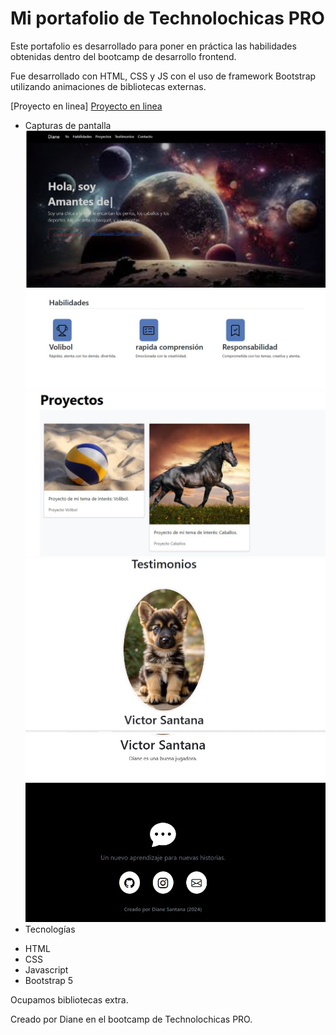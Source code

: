 # Mi portafolio de Technolochicas PRO
Este portafolio es desarrollado para poner en práctica las habilidades obtenidas dentro del bootcamp de desarrollo frontend.

Fue desarrollado con HTML, CSS y JS con el uso de framework Bootstrap utilizando animaciones de bibliotecas externas.

[Proyecto en linea]
[Proyecto en linea]()

- Capturas de pantalla
![Sección Yo](assets/Perfil.jpg)
![Sección Yo](assets/Habilidades.jpg)
![Sección Yo](assets/Proyectos.jpg)
![Sección Yo](assets/Testimonios.jpg)
![Sección Yo](assets/Contacto.jpg)
- Tecnologías

* HTML
* CSS
* Javascript
* Bootstrap 5

Ocupamos bibliotecas extra.

Creado por Diane en el bootcamp de Technolochicas PRO.